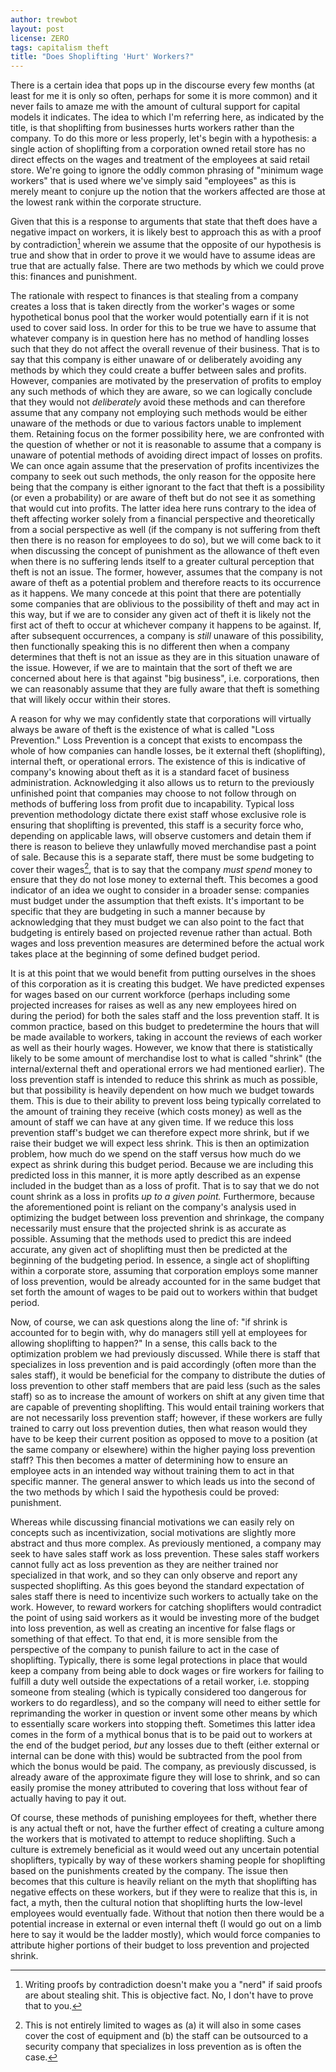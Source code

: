```yaml
---
author: trewbot
layout: post
license: ZERO
tags: capitalism theft
title: "Does Shoplifting 'Hurt' Workers?"
---
```


There is a certain idea that pops up in the discourse every few months (at
least for me it is only so often, perhaps for some it is more common) and it
never fails to amaze me with the amount of cultural support for capital models
it indicates. The idea to which I'm referring here, as indicated by the title,
is that shoplifting from businesses hurts workers rather than the company. To do
this more or less properly, let's begin with a hypothesis: a single action of
shoplifting from a corporation owned retail store has no direct effects on the
wages and treatment of the employees at said retail store. We're going to ignore
the oddly common phrasing of "minimum wage workers" that is used where we've
simply said "employees" as this is merely meant to conjure up the notion that
the workers affected are those at the lowest rank within the corporate
structure.

Given that this is a response to arguments that state that theft does have a
negative impact on workers, it is likely best to approach this as with a proof
by contradiction[^1] wherein we assume that the opposite of our hypothesis is
true and show that in order to prove it we would have to assume ideas are true
that are actually false. There are two methods by which we could prove this:
finances and punishment.

[^1]:   Writing proofs by contradiction doesn't make you a "nerd" if said proofs
        are about stealing shit. This is objective fact. No, I don't have to
        prove that to you.

The rationale with respect to finances is that stealing from a company creates a
loss that is taken directly from the worker's wages or some hypothetical bonus
pool that the worker would potentially earn if it is not used to cover said
loss. In order for this to be true we have to assume that whatever company is in
question here has no method of handling losses such that they do not affect the
overall revenue of their business. That is to say that this company is either
unaware of or deliberately avoiding any methods by which they could create a
buffer between sales and profits. However, companies are motivated by the
preservation of profits to employ any such methods of which they are aware, so
we can logically conclude that they would not _deliberately_ avoid these methods
and can therefore assume that any company not employing such methods would be
either unaware of the methods or due to various factors unable to implement
them. Retaining focus on the former possibility here, we are confronted with the
question of whether or not it is reasonable to assume that a company is unaware
of potential methods of avoiding direct impact of losses on profits. We can once
again assume that the preservation of profits incentivizes the company to seek
out such methods, the only reason for the opposite here being that the company
is either ignorant to the fact that theft is a possibility (or even a
probability) or are aware of theft but do not see it as something that would cut
into profits. The latter idea here runs contrary to the idea of theft affecting
worker solely from a financial perspective and theoretically from a social
perspective as well (if the company is not suffering from theft then there is no
reason for employees to do so), but we will come back to it when discussing the
concept of punishment as the allowance of theft even when there is no suffering
lends itself to a greater cultural perception that theft is not an issue. The
former, however, assumes that the company is not aware of theft as a potential
problem and therefore reacts to its occurrence as it happens. We many concede at
this point that there are potentially some companies that are oblivious to the
possibility of theft and may act in this way, but if we are to consider any
given act of theft it is likely not the first act of theft to occur at whichever
company it happens to be against. If, after subsequent occurrences, a company is
_still_ unaware of this possibility, then functionally speaking this is no
different then when a company determines that theft is not an issue as they are
in this situation unaware of the issue. However, if we are to maintain that the
sort of theft we are concerned about here is that against "big business", i.e.
corporations, then we can reasonably assume that they are fully aware that theft
is something that will likely occur within their stores.

A reason for why we may confidently state that corporations will virtually
always be aware of theft is the existence of what is called "Loss Prevention."
Loss Prevention is a concept that exists to encompass the whole of how companies
can handle losses, be it external theft (shoplifting), internal theft, or
operational errors. The existence of this is indicative of company's knowing
about theft as it is a standard facet of business administration. Acknowledging
it also allows us to return to the previously unfinished point that companies
may choose to not follow through on methods of buffering loss from profit due to
incapability. Typical loss prevention methodology dictate there exist staff
whose exclusive role is ensuring that shoplifting is prevented, this staff is a
security force who, depending on applicable laws, will observe customers and
detain them if there is reason to believe they unlawfully moved merchandise past
a point of sale. Because this is a separate staff, there must be some budgeting
to cover their wages[^2], that is to say that the company _must spend_ money to
ensure that they do not lose money to external theft. This becomes a good
indicator of an idea we ought to consider in a broader sense: companies must
budget under the assumption that theft exists. It's important to be specific
that they are budgeting in such a manner because by acknowledging that they must
budget we can also point to the fact that budgeting is entirely based on
projected revenue rather than actual. Both wages and loss prevention measures
are determined before the actual work takes place at the beginning of some
defined budget period.

[^2]:   This is not entirely limited to wages as (a) it will also in some cases
        cover the cost of equipment and (b) the staff can be outsourced to a
        security company that specializes in loss prevention as is often the
        case.

It is at this point that we would benefit from putting ourselves in the shoes of
this corporation as it is creating this budget. We have predicted expenses for
wages based on our current workforce (perhaps including some projected increases
for raises as well as any new employees hired on during the period) for both the
sales staff and the loss prevention staff. It is common practice, based on this
budget to predetermine the hours that will be made available to workers, taking
in account the reviews of each worker as well as their hourly wages. However, we
know that there is statistically likely to be some amount of merchandise lost to
what is called "shrink" (the internal/external theft and operational errors we
had mentioned earlier). The loss prevention staff is intended to reduce this
shrink as much as possible, but that possibility is heavily dependent on how
much we budget towards them. This is due to their ability to prevent loss being
typically correlated to the amount of training they receive (which costs money)
as well as the amount of staff we can have at any given time. If we reduce this
loss prevention staff's budget we can therefore expect more shrink, but if we
raise their budget we will expect less shrink. This is then an optimization
problem, how much do we spend on the staff versus how much do we expect as
shrink during this budget period. Because we are including this predicted loss
in this manner, it is more aptly described as an expense included in the budget
than as a loss of profit. That is to say that we do not count shrink as a loss
in profits _up to a given point._ Furthermore, because the aforementioned point
is reliant on the company's analysis used in optimizing the budget between loss
prevention and shrinkage, the company necessarily must ensure that the projected
shrink is as accurate as possible. Assuming that the methods used to predict
this are indeed accurate, any given act of shoplifting must then be predicted at
the beginning of the budgeting period. In essence, a single act of shoplifting
within a corporate store, assuming that corporation employs some manner of loss
prevention, would be already accounted for in the same budget that set forth the
amount of wages to be paid out to workers within that budget period.

Now, of course, we can ask questions along the line of: "if shrink is accounted
for to begin with, why do managers still yell at employees for allowing
shoplifting to happen?" In a sense, this calls back to the optimization problem
we had previously discussed. While there is staff that specializes in loss
prevention and is paid accordingly (often more than the sales staff), it would
be beneficial for the company to distribute the duties of loss prevention to
other staff members that are paid less (such as the sales staff) so as to
increase the amount of workers on shift at any given time that are capable of
preventing shoplifting. This would entail training workers that are not
necessarily loss prevention staff; however, if these workers are fully trained
to carry out loss prevention duties, then what reason would they have to be keep
their current position as opposed to move to a position (at the same company or
elsewhere) within the higher paying loss prevention staff? This then becomes a
matter of determining how to ensure an employee acts in an intended way without
training them to act in that specific manner. The general answer to which leads
us into the second of the two methods by which I said the hypothesis could be
proved: punishment.

Whereas while discussing financial motivations we can easily rely on concepts
such as incentivization, social motivations are slightly more abstract and thus
more complex. As previously mentioned, a company may seek to have sales staff
work as loss prevention. These sales staff workers cannot fully act as loss
prevention as they are neither trained nor specialized in that work, and so they
can only observe and report any suspected shoplifting. As this goes beyond the
standard expectation of sales staff there is need to incentivize such workers to
actually take on the work. However, to reward workers for catching shoplifters
would contradict the point of using said workers as it would be investing more
of the budget into loss prevention, as well as creating an incentive for false
flags or something of that effect. To that end, it is more sensible from the
perspective of the company to punish failure to act in the case of shoplifting.
Typically, there is some legal protections in place that would keep a company
from being able to dock wages or fire workers for failing to fulfill a duty well
outside the expectations of a retail worker, i.e. stopping someone from stealing
(which is typically considered too dangerous for workers to do regardless), and
so the company will need to either settle for reprimanding the worker in
question or invent some other means by which to essentially scare workers into
stopping theft. Sometimes this latter idea comes in the form of a mythical bonus
that is to be paid out to workers at the end of the budget period, _but_ any
losses due to theft (either external or internal can be done with this) would be
subtracted from the pool from which the bonus would be paid. The company, as
previously discussed, is already aware of the approximate figure they will lose
to shrink, and so can easily promise the money attributed to covering that loss
without fear of actually having to pay it out.

Of course, these methods of punishing employees for theft, whether there is any
actual theft or not, have the further effect of creating a culture among the
workers that is motivated to attempt to reduce shoplifting. Such a culture is
extremely beneficial as it would weed out any uncertain potential shoplifters,
typically by way of these workers shaming people for shoplifting based on the
punishments created by the company. The issue then becomes that this culture is
heavily reliant on the myth that shoplifting has negative effects on these
workers, but if they were to realize that this is, in fact, a myth, then the
cultural notion that shoplifting hurts the low-level employees would eventually
fade. Without that notion then there would be a potential increase in external
or even internal theft (I would go out on a limb here to say it would be the
ladder mostly), which would force companies to attribute higher portions of
their budget to loss prevention and projected shrink.
